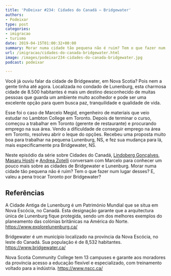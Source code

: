 ```yaml
---
title: 'PoDeixar #234: Cidades do Canadá – Bridgewater'
authors:
- Podeixar
type: post
categories:
- imigracao
- turismo
date: 2019-04-15T01:00:32+00:00
summary: Morar numa cidade tão pequena não é ruim? Tem o que fazer num lugar desses? E, valeu a pena trocar Toronto por Bridgewater?
url: /imigracao/cidades-do-canada-bridgewater.html
image: /images/podeixar234-cidades-do-canada-bridgewater.jpg
podcast: podeixar

---
```

Você já ouviu falar da cidade de Bridgewater, em Nova Scotia? Pois nem a gente tinha até agora. Localizada no condado de Lunenburg, esta charmosa cidade de 8.500 habitantes é mais um destino desconhecido de muitas pessoas que guarda um ambiente muito acolhedor e pode ser uma excelente opção para quem busca paz, tranquilidade e qualidade de vida.

Esse foi o caso de Marcelo Megid, engenheiro de materiais que veio estudar no Lambton College em Toronto. Depois de terminar o curso, começou a trabalhar em Toronto (gerente de restaurante) e procurando emprego na sua área. Vendo a dificuldade de conseguir emprego na área em Toronto, resolveu abrir o leque do opções. Recebeu uma proposta muito boa para trabalhar na pequena Lunenburg, NS, e fez sua mudança para lá, mais especificamente pra Bridgewater, NS.

Neste episódio da série sobre Cidades do Canadá, [Lindoberg Gonçalves][1], [Masaru Hoshi][2] e [Andrea Zotelli][3] conversam com Marcelo para conhecer um pouco mais sobre as cidades de Bridgewater e Lunenburg. Morar numa cidade tão pequena não é ruim? Tem o que fazer num lugar desses? E, valeu a pena trocar Toronto por Bridgewater?<figure class="wp-block-embed-youtube wp-block-embed is-type-video is-provider-youtube wp-embed-aspect-16-9 wp-has-aspect-ratio">

<div class="wp-block-embed__wrapper">
  <span class="embed-youtube" style="text-align:center; display: block;"></span>
</div></figure>

## Referências

A Cidade Antiga de Lunenburg é um Património Mundial que se situa em Nova Escócia, no Canadá. Esta designação garante que a arquitectura única de Lunenburg fique protegida, sendo um dos melhores exemplos do planeamento das colónias britânicas na América do Norte. <https://www.explorelunenburg.ca/>

Bridgewater é um município localizado na província da Nova Escócia, no leste do Canadá. Sua população é de 8,532 habitantes. <https://www.bridgewater.ca/>

Nova Scotia Community College tem 13 campuses e garante aos moradores da província acesso a educação flexível e especializado, com treinamento voltado para a indústria.
<https://www.nscc.ca/>



 [1]: /berg
 [2]: /japa
 [3]: /andreazotelli
 [4]: https://vempra.ca/seguroviagem